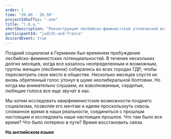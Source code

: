 ```yaml
---
order: 1
time: "20.00 - 20.50"
projectIdSuffix: "-one"
title: "т.б.а."
shortDescription: "Реконструкция лесбийско-феминистской утопической встречи поздней ГДР / видео-связь"
participantId: "judith-and-franca"
discordEvent: true
---
```


Поздний социализм в Германии был временем пробуждения лесбийско-феминистских потенциальностей. В течение нескольких долгих месяцев, когда все казалось неопределенным и возможным, группы женщин (лесбиянок) собирались во всех городах ГДР, чтобы пересмотреть свое место в обществе. Несколько месяцев спустя их вновь обретенный голос утонул в шуме неолиберальной болтовни. Но когда мы внимательно слушаем, их взволнованные, сердитые, любящие голоса все еще звучат в нас.

Мы хотим исследовать квирфеминистские возможности позднего социализма, позволяя его мечтам и идеям проскользнуть сквозь сломанное время в наши реальности, соединиться с прошлым настоящим и исследовать наше настоящее прошлое. Что там было все время? Что было потеряно в пути? Время восстановить связи.

**На английском языке**
